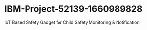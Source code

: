 # IBM-Project-52139-1660989828
IoT Based Safety Gadget for Child Safety Monitoring &amp; Notification
